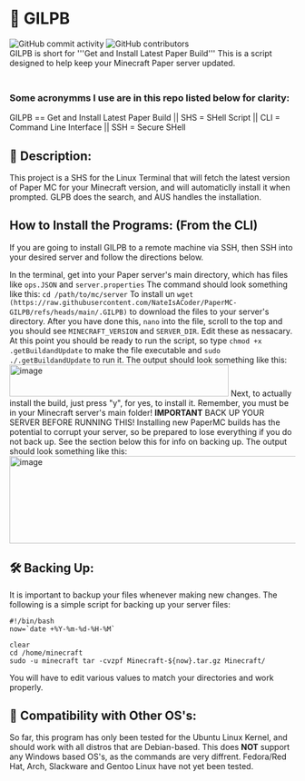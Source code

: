 # 📜 GILPB
![GitHub commit activity](https://img.shields.io/github/commit-activity/m/Nategarstka/PaperMC-Auto-Update-Script)
![GitHub contributors](https://img.shields.io/github/contributors/Nategarstka/PaperMC-Auto-Update-Script)
<br> GILPB is short for '''Get and Install Latest Paper Build''' This is a script designed to help keep your Minecraft Paper server updated. 
### <br> Some acronymms I use are in this repo listed below for clarity:
GILPB == Get and Install Latest Paper Build || SHS = SHell Script || CLI = Command Line Interface || SSH = Secure SHell

## 📝 Description:
This project is a SHS for the Linux Terminal that will fetch the latest version of Paper MC for your Minecraft version, and will automaticlly install it when prompted. GLPB does the search, and AUS handles the installation.

## How to Install the Programs: (From the CLI)
If you are going to install GILPB to a remote machine via SSH, then SSH into your desired server and follow the directions below.

In the terminal, get into your Paper server's main directory, which has files like ```ops.JSON``` and ```server.properties``` The command should look something like this: ```cd /path/to/mc/server``` To install un ```wget (https://raw.githubusercontent.com/NateIsACoder/PaperMC-GILPB/refs/heads/main/.GILPB)``` to download the files to your server's directory. After you have done this, ```nano``` into the file, scroll to the top and you should see ```MINECRAFT_VERSION``` and ```SERVER_DIR```. Edit these as nessacary. At this point you should be ready to run the script, so type ```chmod +x .getBuildandUpdate``` to make the file executable and ```sudo ./.getBuildandUpdate``` to run it. The output should look something like this: <img width="386" height="56" alt="image" src="https://github.com/user-attachments/assets/b7ac2782-cbd5-4531-834f-a86f28fd3153" /> Next, to actually install the build, just press "y", for yes, to install it. Remember, you must be in your Minecraft server's main folder! <b>IMPORTANT</b> BACK UP YOUR SERVER BEFORE RUNNING THIS! Installing new PaperMC builds has the potential to corrupt your server, so be prepared to lose everything if you do not back up. See the section below this for info on backing up. The output should look something like this: <img width="950" height="154" alt="image" src="https://github.com/user-attachments/assets/dbd62188-596e-47d5-9775-51a6b2bcb99a" />


## 🛠️ Backing Up: 
It is important to backup your files whenever making new changes. The following is a simple script for backing up your server files: 
```
#!/bin/bash
now=`date +%Y-%m-%d-%H-%M`

clear
cd /home/minecraft
sudo -u minecraft tar -cvzpf Minecraft-${now}.tar.gz Minecraft/
```
You will have to edit various values to match your directories and work properly.

## 🧨 Compatibility with Other OS's:
So far, this program has only been tested for the Ubuntu Linux Kernel, and should work with all distros that are Debian-based. This does <b>NOT</b> support any Windows based OS's, as the commands are very diffrent. Fedora/Red Hat, Arch, Slackware and Gentoo Linux have not yet been tested.
